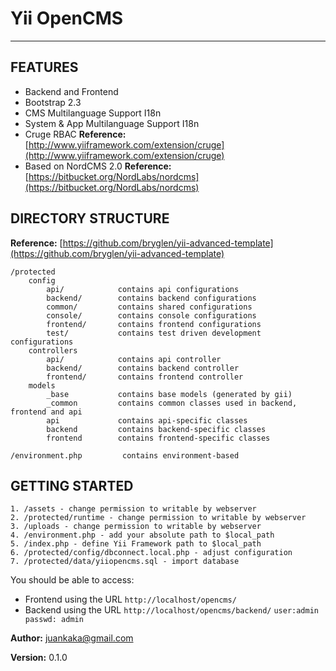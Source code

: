 # Yii OpenCMS #
-------------------

FEATURES
-------------------
* Backend and Frontend
* Bootstrap 2.3
* CMS Multilanguage Support I18n
* System & App Multilanguage Support I18n
* Cruge RBAC **Reference:** [http://www.yiiframework.com/extension/cruge](http://www.yiiframework.com/extension/cruge)
* Based on NordCMS 2.0 **Reference:** [https://bitbucket.org/NordLabs/nordcms](https://bitbucket.org/NordLabs/nordcms)


DIRECTORY STRUCTURE
-------------------
**Reference:** [https://github.com/bryglen/yii-advanced-template](https://github.com/bryglen/yii-advanced-template)

```
/protected
    config
        api/            contains api configurations
        backend/        contains backend configurations
        common/         contains shared configurations
        console/        contains console configurations
        frontend/       contains frontend configurations
        test/           contains test driven development configurations
    controllers
        api/            contains api controller
        backend/        contains backend controller
        frontend/       contains frontend controller
    models
        _base           contains base models (generated by gii)
        _common         contains common classes used in backend, frontend and api
        api             contains api-specific classes
        backend         contains backend-specific classes
        frontend        contains frontend-specific classes

/environment.php         contains environment-based
```

GETTING STARTED
---------------

    1. /assets - change permission to writable by webserver
    2. /protected/runtime - change permission to writable by webserver
    3. /uploads - change permission to writable by webserver
    4. /environment.php - add your absolute path to $local_path
    5. /index.php - define Yii Framework path to $local_path
    6. /protected/config/dbconnect.local.php - adjust configuration
    7. /protected/data/yiiopencms.sql - import database

You should be able to access:

* Frontend using the URL `http://localhost/opencms/`
* Backend using the URL `http://localhost/opencms/backend/` `user:admin passwd: admin`

**Author:** juankaka@gmail.com

**Version:** 0.1.0
